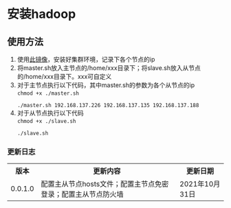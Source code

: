 <h1>安装hadoop</h1>
<h2>使用方法</h2>
<ol>
<li>使用<a href="http://mirrors.aliyun.com/centos/7/isos/x86_64/CentOS-7-x86_64-Minimal-2009.iso" target="_blank">此镜像</a>，安装好集群环境，记录下各个节点的ip</li>
<li>将master.sh放入主节点的/home/xxx目录下；将slave.sh放入从节点的/home/xxx目录下。xxx可自定义</li>
<li>
对于主节点执行以下代码，其中master.sh的参数为各个从节点的ip<br />
<code>chmod +x ./master.sh<br />
./master.sh 192.168.137.226 192.168.137.135 192.168.137.188
</code>
</li>
<li>
对于从节点执行以下代码<br />
<code>chmod +x ./slave.sh<br />
./slave.sh
</code>
</li>
</ol>
<h3>更新日志</h3>
<table>
<tr>
<th>版本</th><th>更新内容</th><th>更新日期</th>
</tr>
<tr>
<td>0.0.1.0</td><td>配置主从节点hosts文件；配置主节点免密登录；配置主从节点防火墙</td><td>2021年10月31日</td>
</tr>
</table>